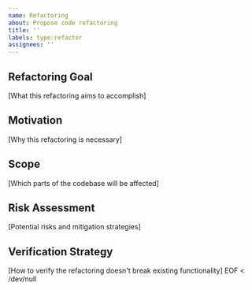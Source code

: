 ```yaml
---
name: Refactoring
about: Propose code refactoring
title: ''
labels: type:refactor
assignees: ''
---
```


## Refactoring Goal

[What this refactoring aims to accomplish]

## Motivation

[Why this refactoring is necessary]

## Scope

[Which parts of the codebase will be affected]

## Risk Assessment

[Potential risks and mitigation strategies]

## Verification Strategy

[How to verify the refactoring doesn't break existing functionality]
EOF < /dev/null
